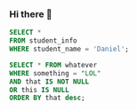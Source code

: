### Hi there 👋

<!--
**danielwongg/danielwongg** is a ✨ _special_ ✨ repository because its `README.md` (this file) appears on your GitHub profile.

Here are some ideas to get you started:

- 🔭 I’m currently working on ...
- 🌱 I’m currently learning ...
- 👯 I’m looking to collaborate on ...
- 🤔 I’m looking for help with ...
- 💬 Ask me about ...
- 📫 How to reach me: ...
- 😄 Pronouns: ...
- ⚡ Fun fact: ...
-->

```sql -- Add 3 backticks followed by sql
SELECT *
FROM student_info
WHERE student_name = 'Daniel';
```

```sql
SELECT * FROM whatever
WHERE something = "LOL"
AND that IS NOT NULL
OR this IS NULL
ORDER BY that desc;
```
